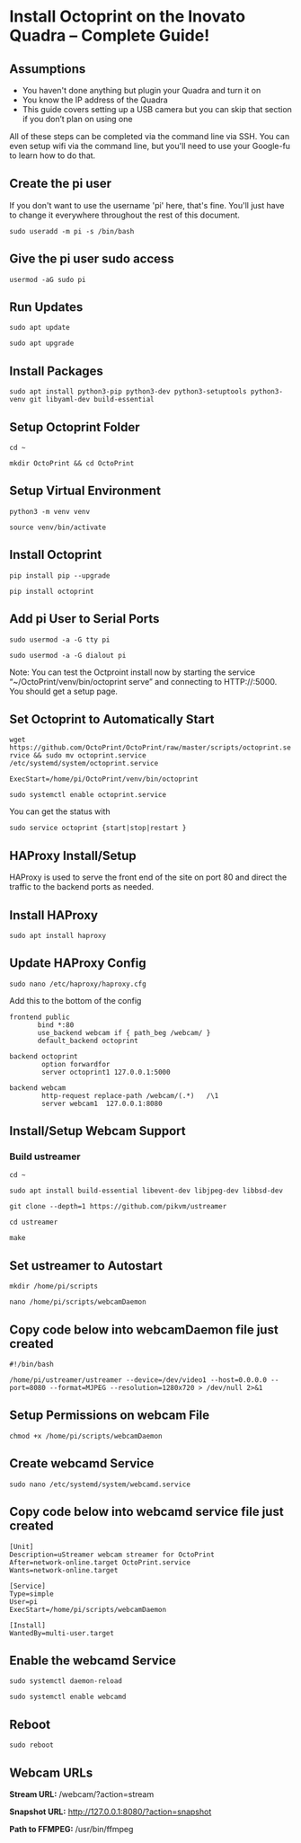 # Install Octoprint on the Inovato Quadra – Complete Guide!

## Assumptions
- You haven't done anything but plugin your Quadra and turn it on
- You know the IP address of the Quadra
- This guide covers setting up a USB camera but you can skip that section if you don’t plan on using one

All of these steps can be completed via the command line via SSH. You can even setup wifi via the command line, but you'll need to use your Google-fu to learn how to do that.

## Create the pi user

If you don't want to use the username 'pi' here, that's fine. You'll just have to change it everywhere throughout the rest of this document.

`sudo useradd -m pi -s /bin/bash`

## Give the pi user sudo access

`usermod -aG sudo pi`

## Run Updates

`sudo apt update`

`sudo apt upgrade`

## Install Packages

`sudo apt install python3-pip python3-dev python3-setuptools python3-venv git libyaml-dev build-essential`

## Setup Octoprint Folder

`cd ~`

`mkdir OctoPrint && cd OctoPrint`

## Setup Virtual Environment

`python3 -m venv venv`

`source venv/bin/activate`

## Install Octoprint

`pip install pip --upgrade`

`pip install octoprint`

## Add pi User to Serial Ports

`sudo usermod -a -G tty pi`

`sudo usermod -a -G dialout pi`

Note: You can test the Octproint install now by starting the service “~/OctoPrint/venv/bin/octoprint serve” and connecting to HTTP://<Your IP>:5000. You should get a setup page.

## Set Octoprint to Automatically Start

`wget https://github.com/OctoPrint/OctoPrint/raw/master/scripts/octoprint.service && sudo mv octoprint.service /etc/systemd/system/octoprint.service`

`ExecStart=/home/pi/OctoPrint/venv/bin/octoprint`

`sudo systemctl enable octoprint.service`

You can get the status with

`sudo service octoprint {start|stop|restart }`

## HAProxy Install/Setup

HAProxy is used to serve the front end of the site on port 80 and direct the traffic to the backend ports as needed.

## Install HAProxy

`sudo apt install haproxy`

## Update HAProxy Config

`sudo nano /etc/haproxy/haproxy.cfg`

Add this to the bottom of the config

```  
frontend public
       bind *:80
       use_backend webcam if { path_beg /webcam/ }
       default_backend octoprint

backend octoprint
        option forwardfor
        server octoprint1 127.0.0.1:5000

backend webcam
        http-request replace-path /webcam/(.*)   /\1
        server webcam1  127.0.0.1:8080
```

## Install/Setup Webcam Support

### Build ustreamer

`cd ~`

`sudo apt install build-essential libevent-dev libjpeg-dev libbsd-dev`

`git clone --depth=1 https://github.com/pikvm/ustreamer`

`cd ustreamer`

`make`

## Set ustreamer to Autostart

`mkdir /home/pi/scripts`

`nano /home/pi/scripts/webcamDaemon`

## Copy code below into webcamDaemon file just created

```  
#!/bin/bash

/home/pi/ustreamer/ustreamer --device=/dev/video1 --host=0.0.0.0 --port=8080 --format=MJPEG --resolution=1280x720 > /dev/null 2>&1

```  

## Setup Permissions on webcam File

`chmod +x /home/pi/scripts/webcamDaemon`

## Create webcamd Service

`sudo nano /etc/systemd/system/webcamd.service`

## Copy code below into webcamd service file just created

```  
[Unit]
Description=uStreamer webcam streamer for OctoPrint
After=network-online.target OctoPrint.service
Wants=network-online.target

[Service]
Type=simple
User=pi
ExecStart=/home/pi/scripts/webcamDaemon

[Install]
WantedBy=multi-user.target
```
  
## Enable the webcamd Service

`sudo systemctl daemon-reload`
  
`sudo systemctl enable webcamd`
  
## Reboot
  
`sudo reboot`
  
## Webcam URLs

**Stream URL:** /webcam/?action=stream

**Snapshot URL:** http://127.0.0.1:8080/?action=snapshot
  
**Path to FFMPEG:** /usr/bin/ffmpeg
